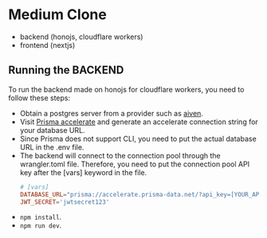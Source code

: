 # Medium Clone

- backend (honojs, cloudflare workers)
- frontend (nextjs)

## Running the BACKEND

To run the backend made on honojs for cloudflare workers, you need to follow these steps:

- Obtain a postgres server from a provider such as [aiven](https://aiven.io/).
- Visit [Prisma accelerate](https://www.prisma.io/data-platform/accelerate) and generate an accelerate connection string for your database URL.
- Since Prisma does not support CLI, you need to put the actual database URL in the .env file.
- The backend will connect to the connection pool through the wrangler.toml file. Therefore, you need to put the connection pool API key after the [vars] keyword in the file.
  ```toml
  # [vars]
  DATABASE_URL="prisma://accelerate.prisma-data.net/?api_key=[YOUR_API_KEY]"
  JWT_SECRET='jwtsecret123'
  ```
- `npm install`.
- `npm run dev`.
